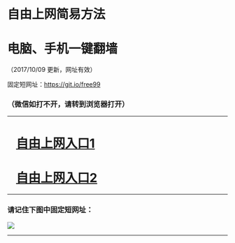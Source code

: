 ﻿# 自由上网简易方法

# 电脑、手机一键翻墙

（2017/10/09 更新，网址有效）

固定短网址：https://git.io/free99

### （微信如打不开，请转到浏览器打开）


***





# &nbsp;&nbsp; <a href="http://ft647428891.fwq-tz-1001.info/fwqtz01.html?t=100900116150 " target="_blank">自由上网入口1</a>
# &nbsp;&nbsp; <a href="http://ft3070816715.fwq-tz-1002.info/fwqtz02.html?t=10090019352 " target="_blank">自由上网入口2</a>
***

### 请记住下图中固定短网址：

<img src="https://s3-us-west-2.amazonaws.com/fwq-1001/yjfq-20170905okok.png" /> 


***

